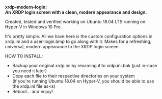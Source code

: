  <b>xrdp-modern-login:<br /> An XRDP login screen with a clean, modern appearance and design.</b>

Created, tested and verified working on Ubuntu 18.04 LTS running on Hyper-V in Windows 10 Pro.

It's pretty simple. All we have here is the custom configuration options in xrdp.ini and a user-login.bmp to go along with it. Makes for a refreshing, universal, modern appearance to the XRDP login screen.

HOW TO INSTALL:
- Backup your original xrdp.ini by renaming it to xrdp.ini.bak (just in-case you need it later)
- Copy each file to their respective directories on your system<br /> (if you're running Ubuntu 18.04 on Hyper-V, you should be able to use the xrdp.ini file as-is)
- Reboot... and enjoy!

<responsive-image src="https://raw.githubusercontent.com/xtremeperf/xrdp-modern-login/master/screenshot.png" />
